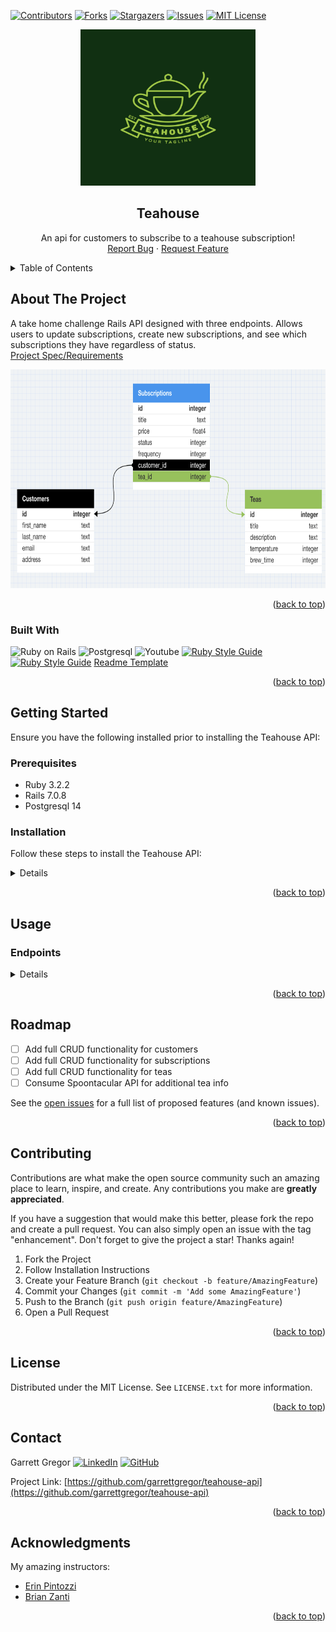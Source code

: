 <a name="readme-top"></a>

[![Contributors][contributors-shield]][contributors-url]
[![Forks][forks-shield]][forks-url]
[![Stargazers][stars-shield]][stars-url]
[![Issues][issues-shield]][issues-url]
[![MIT License][license-shield]][license-url]

<!-- PROJECT LOGO -->
<div align="center">
  <a href="https://github.com/garrettgregor/teahouse-api">
    <img src="images/logo.png" alt="Logo" width="280" height="250">
  </a>

<h2 align="center">Teahouse</h2>

  <p align="center">
    An api for customers to subscribe to a teahouse subscription!
    <br>
    <!--<a href="https://github.com/garrettgregor/teahouse-api"><strong>Explore the docs »</strong></a>-->
    <!--<br>-->
    <!--<a href="https://github.com/garrettgregor/teahouse-api">View Demo</a>-->
    <!--.-->
    <a href="https://github.com/garrettgregor/teahouse-api/issues">Report Bug</a>
    ·
    <a href="https://github.com/garrettgregor/teahouse-api/issues">Request Feature</a>
  </p>
</div>

<!-- TABLE OF CONTENTS -->
<details>
  <summary>Table of Contents</summary>
  <ol>
    <li>
      <a href="#about-the-project">About The Project</a>
      <ul>
        <li><a href="#built-with">Built With</a></li>
      </ul>
    </li>
    <li>
      <a href="#getting-started">Getting Started</a>
      <ul>
        <li><a href="#prerequisites">Prerequisites</a></li>
        <li><a href="#installation">Installation</a></li>
      </ul>
    </li>
    <li><a href="#usage">Usage</a></li>
      <ul>
        <li><a href="#endpoints">Endpoints</a></li>
      </ul>
    <li><a href="#roadmap">Roadmap</a></li>
    <li><a href="#contributing">Contributing</a></li>
    <li><a href="#license">License</a></li>
    <li><a href="#contact">Contact</a></li>
    <li><a href="#acknowledgments">Acknowledgments</a></li>
  </ol>
</details>

<!-- ABOUT THE PROJECT -->
## About The Project

A take home challenge Rails API designed with three endpoints. Allows users to update subscriptions, create new subscriptions, and see which subscriptions they have regardless of status.<br>[Project Spec/Requirements](https://mod4.turing.edu/projects/take_home/take_home_be)

<div align="center">
  <a href="https://github.com/garrettgregor/teahouse-api">
    <img src="images/teahouse_schema.png" alt="project1" width="770" height="350">
  </a>
</div>

<p align="right">(<a href="#readme-top">back to top</a>)</p>

### Built With

![Ruby on Rails](https://img.shields.io/badge/Ruby_on_Rails-CC0000?style=for-the-badge&logo=ruby-on-rails&logoColor=white)
![Postgresql](https://img.shields.io/badge/PostgreSQL-316192?style=for-the-badge&logo=postgresql&logoColor=white)
![Youtube](https://img.shields.io/badge/YouTube-FF0000?style=for-the-badge&logo=youtube&logoColor=white)
[![Ruby Style Guide](https://img.shields.io/badge/code_style-rubocop-brightgreen.svg)](https://github.com/rubocop/rubocop)
[![Ruby Style Guide](https://img.shields.io/badge/code_style-community-brightgreen.svg)](https://rubystyle.guide)
[Readme Template](https://github.com/othneildrew/Best-README-Template)

<p align="right">(<a href="#readme-top">back to top</a>)</p>

<!-- GETTING STARTED -->
## Getting Started

Ensure you have the following installed prior to installing the Teahouse API:

### Prerequisites

- Ruby 3.2.2
- Rails 7.0.8
- Postgresql 14

### Installation

Follow these steps to install the Teahouse API:

<details close>

1. Fork or clone a copy of this repo, then run the following commands from the project directory in your terminal:

    ```zsh
    git clone https://github.com/garrettgregor/teahouse-api.git
    ```

1. Navigate to the project directory:

    ```zsh
    cd teahouse-api
    ```

1. Install the required gems:

    ```zsh
    bundle install
    ```

1. Run migrations:

    ```zsh
    rails db:{drop,create,migrate,seed}
    ```

1. Run test suite to ensure functionality is working.

    ```zsh
    bundle exec rspec
    ```

1. Start the development server:

    ```zsh
    rails s
    ```

    1. The server should start running at <http://127.0.0.1:3000/>

</details>
<p align="right">(<a href="#readme-top">back to top</a>)</p>

<!-- USAGE EXAMPLES -->
## Usage

### Endpoints

<details close>

### Show Customer and their Subscriptions

<details close>

```http
GET /api/v1/customers/:id/
```

#### Parameters

```
:id => customer_id
```

| Code | Description |
| :--- | :---------- |
| 200  | `OK`        |

#### Example Response

```json
{
    "data": {
        "type": "customer",
        "id": 1,
        "attributes": {
            "first_name": "Tea",
            "last_name": "Tree",
            "email": "tea@teatree.com",
            "address": "123 Main St, New York, NY 10101"
        },
        "subscriptions": [
            {
                "id": 1,
                "title": "Premium",
                "status": "inactive",
                "price": 5.99,
                "frequency": "yearly",
                "tea_id": 1,
                "tea_name": "Bael Fruit",
                "tea_description": "Quae accusamus quia laudantium.",
                "tea_temperature": 212,
                "tea_brew_time": 242
            },
            {
                "id": 2,
                "title": "Premium",
                "status": "active",
                "price": 5.99,
                "frequency": "monthly",
                "tea_id": 2,
                "tea_name": "Kapor",
                "tea_description": "Culpa tenetur nihil ipsum.",
                "tea_temperature": 175,
                "tea_brew_time": 299
            }
        ]
    }
}
```

##### Error Response

| Code | Description |
| :--- | :---------- |
| 404  | `NOT FOUND` |

```json
{
    "errors": [
        {
            "status": "404",
            "title": "Couldn't find Customer with 'id'=2"
        }
    ]
}
```

</details>

### Create a new Subscription

<details close>

```http
POST /api/v1/customers/:id/subscriptions
```

#### Parameters

```
:id => customer_id
```

| Code | Description |
| :--- | :---------- |
| 200  | `OK`  |

#### Request Body

```json
{
  "tea_id": 1,
  "title": "Student Subscription",
  "price": 5.99,
  "status": 1,
  "frequency": 0
}
```

#### Example Successful Response

```json
{
  "data": {
    "id": "4",
    "type": "subscription",
    "attributes": {
      "title": "Student Subscription",
      "price": 5.99,
      "status": "active",
      "frequency": "daily"
    },
    "relationships": {
      "tea": {
        "data": {
            "id": "1",
            "type": "tea"
        }
      },
      "customer": {
        "data": {
            "id": "1",
            "type": "customer"
        }
      }
    }
  }
}
```

#### Error Response

| Code | Description |
| :--- | :---------- |
| 406  | `NOT ACCEPTABLE` |

##### Request Body

```json
{
  "tea_id": 1,
  "title": "Student Subscription",
  "price": 5.99,
  "status": 1,
  "frequency": 0
}
```

##### Example Error Response

```json
{
    "errors": [
        {
            "status": "406",
            "title": "Title can't be blank"
        }
    ]
}
```

</details>

### Update Subscription Status for a Customer

<details close>

```http
PATCH /api/v1/customers/:customer_id/subscriptions/:subscription_id
```

#### Parameters

```
:customer_id => customer_id
:subscription_id => subscription_id
```

| Code | Description |
| :--- | :---------- |
| 200  | `OK`  |

#### Request Body

```json
{
  "subscription":
    {
      "status": "inactive"
    }
}
```
Status and frequency are updated with the available options:
##### Status

- "inactive"
- "status"

##### Frequency

- "daily"
- "weekly"
- "monthly"
- "yearly"

#### Example Response

```json
{
  "data": {
    "id": "3",
    "type": "subscription",
    "attributes": {
      "title": "Student Subscription",
      "price": 5.99,
      "status": "inactive",
      "frequency": "daily"
    },
    "relationships": {
      "tea": {
        "data": {
          "id": "1",
          "type": "tea"
        }
      },
      "customer": {
        "data": {
          "id": "1",
          "type": "customer"
        }
      }
    }
  }
}
```

Error Response:

| Code | Description |
| :--- | :---------- |
| 406  | `NOT ACCEPTABLE` |

```json
{
    "errors": [
        {
            "status": "406",
            "title": "'-1' is not a valid status"
        }
    ]
}
```

</details>
</details>
</details>
</details>

<p align="right">(<a href="#readme-top">back to top</a>)</p>

<!-- ROADMAP -->
## Roadmap

- [ ] Add full CRUD functionality for customers
- [ ] Add full CRUD functionality for subscriptions
- [ ] Add full CRUD functionality for teas
- [ ] Consume Spoontacular API for additional tea info

See the [open issues](https://github.com/garrettgregor/teahouse-api/issues) for a full list of proposed features (and known issues).

<p align="right">(<a href="#readme-top">back to top</a>)</p>

<!-- CONTRIBUTING -->
## Contributing

Contributions are what make the open source community such an amazing place to learn, inspire, and create. Any contributions you make are **greatly appreciated**.

If you have a suggestion that would make this better, please fork the repo and create a pull request. You can also simply open an issue with the tag "enhancement".
Don't forget to give the project a star! Thanks again!

1. Fork the Project
1. Follow Installation Instructions
1. Create your Feature Branch (`git checkout -b feature/AmazingFeature`)
1. Commit your Changes (`git commit -m 'Add some AmazingFeature'`)
1. Push to the Branch (`git push origin feature/AmazingFeature`)
1. Open a Pull Request

<p align="right">(<a href="#readme-top">back to top</a>)</p>

<!-- LICENSE -->
## License

Distributed under the MIT License. See `LICENSE.txt` for more information.

<p align="right">(<a href="#readme-top">back to top</a>)</p>

<!-- CONTACT -->
## Contact

Garrett Gregor [![LinkedIn][linkedin-shield]][linkedin-url-gg] [![GitHub][github-shield]][github-url-gg]

Project Link: [https://github.com/garrettgregor/teahouse-api](https://github.com/garrettgregor/teahouse-api)

<p align="right">(<a href="#readme-top">back to top</a>)</p>

<!-- ACKNOWLEDGMENTS -->
## Acknowledgments

My amazing instructors:

- [Erin Pintozzi](https://github.com/epintozzi)
- [Brian Zanti](https://github.com/BrianZanti)

<p align="right">(<a href="#readme-top">back to top</a>)</p>

<!-- MARKDOWN LINKS & IMAGES -->
<!-- https://www.markdownguide.org/basic-syntax/#reference-style-links -->
[contributors-shield]: https://img.shields.io/github/contributors/garrettgregor/teahouse-api.svg?style=for-the-badge
[contributors-url]: https://github.com/garrettgregor/teahouse-api/graphs/contributors
[forks-shield]: https://img.shields.io/github/forks/garrettgregor/teahouse-api.svg?style=for-the-badge
[forks-url]: https://github.com/garrettgregor/teahouse-api/network/members
[stars-shield]: https://img.shields.io/github/stars/garrettgregor/teahouse-api.svg?style=for-the-badge
[stars-url]: https://github.com/garrettgregor/teahouse-api/stargazers
[issues-shield]: https://img.shields.io/github/issues/garrettgregor/teahouse-api.svg?style=for-the-badge
[issues-url]: https://github.com/garrettgregor/teahouse-api/issues
[license-shield]: https://img.shields.io/github/license/garrettgregor/teahouse-api.svg?style=for-the-badge
[license-url]: https://github.com/garrettgregor/teahouse-api/blob/master/LICENSE.txt
[github-shield]: https://img.shields.io/badge/GitHub-100000?style=for-the-badge&logo=github&logoColor=white
[github-url-gg]: https://github.com/garrettgregor
[linkedin-shield]: https://img.shields.io/badge/-LinkedIn-black.svg?style=for-the-badge&logo=linkedin&colorB=555
[linkedin-url-gg]: https://linkedin.com/in/garrett-gregor
